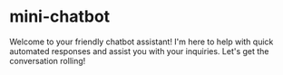 # mini-chatbot
Welcome to your friendly chatbot assistant! I'm here to help with quick automated responses and assist you with your inquiries. Let's get the conversation rolling!
